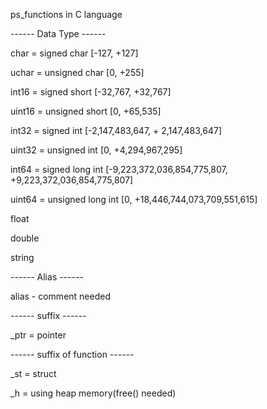 ps_functions in C language

------ Data Type ------

char = signed char [-127, +127]

uchar = unsigned char [0, +255]

int16 = signed short [-32,767, +32,767]

uint16 = unsigned short [0, +65,535]

int32 = signed int [-2,147,483,647, + 2,147,483,647]

uint32 = unsigned int [0, +4,294,967,295]

int64 = signed long int [-9,223,372,036,854,775,807, +9,223,372,036,854,775,807]

uint64 = unsigned long int [0, +18,446,744,073,709,551,615]

float

double

string

------ Alias ------

alias - comment needed

------ suffix ------

_ptr = pointer

------ suffix of function ------

_st = struct

_h = using heap memory(free() needed)
